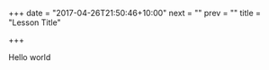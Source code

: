+++
date = "2017-04-26T21:50:46+10:00"
next = ""
prev = ""
title = "Lesson Title"

+++

Hello world
